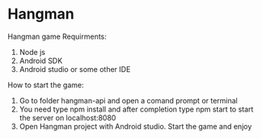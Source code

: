 # Hangman
Hangman game
Requirments:
  1. Node js
  2. Android SDK
  3. Android studio or some other IDE

How to start the game:
  1. Go to folder hangman-api and open a comand prompt or terminal
  2. You need type npm install and after completion type npm start to start the server on localhost:8080
  3. Open Hangman project with Android studio. Start the game and enjoy
